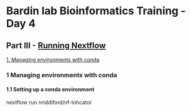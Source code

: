 # Bardin lab Bioinformatics Training - Day 4

## Part III - [Running Nextflow]()

[1. Managing environments with conda](#1-managing-environments-with-conda)

### 1 Managing environments with conda

#### 1.1 Setting up a conda environment

nextflow run nriddiford/nf-lohcator
